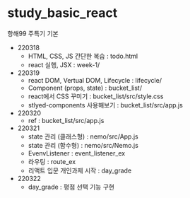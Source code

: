 # study_basic_react

항해99 주특기 기본

- 220318
  - HTML, CSS, JS 간단한 복습 : todo.html
  - react 실행, JSX : week-1/
- 220319
  - react DOM, Vertual DOM, Lifecycle : lifecycle/
  - Component (props, state) : bucket_list/
  - react에서 CSS 꾸미기 : bucket_list/src/style.css
  - stlyed-components 사용해보기 : bucket_list/src/app.js
- 220320
  - ref : bucket_list/src/app.js
- 220321
  - state 관리 (클래스형) : nemo/src/App.js
  - state 관리 (함수형) : nemo/src/Nemo.js
  - EvenvListener : event_listener_ex
  - 라우팅 : route_ex
  - 리액트 입문 개인과제 시작 : day_grade
- 220322
  - day_grade : 평점 선택 기능 구현
